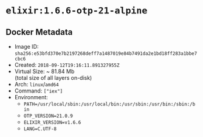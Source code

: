 # `elixir:1.6.6-otp-21-alpine`

## Docker Metadata

- Image ID: `sha256:e53bfd370e7b2197268deff7a1487019e84b7491da2e1bd18ff283a1bbe7cbc6`
- Created: `2018-09-12T19:16:11.891327955Z`
- Virtual Size: ~ 81.84 Mb  
  (total size of all layers on-disk)
- Arch: `linux`/`amd64`
- Command: `["iex"]`
- Environment:
  - `PATH=/usr/local/sbin:/usr/local/bin:/usr/sbin:/usr/bin:/sbin:/bin`
  - `OTP_VERSION=21.0.9`
  - `ELIXIR_VERSION=v1.6.6`
  - `LANG=C.UTF-8`
